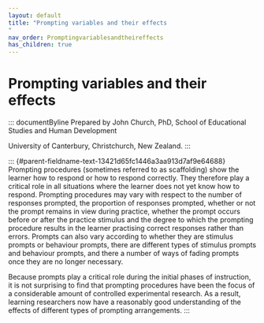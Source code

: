 ```yaml
---
layout: default
title: "Prompting variables and their effects 
"
nav_order: Promptingvariablesandtheireffects
has_children: true
---
```

# Prompting variables and their effects 


::: documentByline
Prepared by John Church, PhD, School of Educational Studies and Human
Development

University of Canterbury, Christchurch, New Zealand.
:::

::: {#parent-fieldname-text-13421d65fc1446a3aa913d7af9e64688}
Prompting procedures (sometimes referred to as scaffolding) show the
learner how to respond or how to respond correctly. They therefore play
a critical role in all situations where the learner does not yet know
how to respond. Prompting procedures may vary with respect to the number
of responses prompted, the proportion of responses prompted, whether or
not the prompt remains in view during practice, whether the prompt
occurs before or after the practice stimulus and the degree to which the
prompting procedure results in the learner practising correct responses
rather than errors. Prompts can also vary according to whether they are
stimulus prompts or behaviour prompts, there are different types of
stimulus prompts and behaviour prompts, and there a number of ways of
fading prompts once they are no longer necessary.

Because prompts play a critical role during the initial phases of
instruction, it is not surprising to find that prompting procedures have
been the focus of a considerable amount of controlled experimental
research. As a result, learning researchers now have a reasonably good
understanding of the effects of different types of prompting
arrangements.
:::
